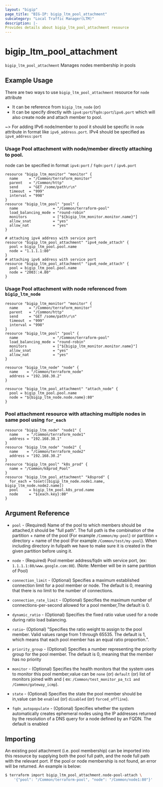 ```yaml
---
layout: "bigip"
page_title: "BIG-IP: bigip_ltm_pool_attachment"
subcategory: "Local Traffic Manager(LTM)"
description: |-
Provides details about bigip_ltm_pool_attachment resource
---
```


# bigip\_ltm\_pool\_attachment

`bigip_ltm_pool_attachment` Manages nodes membership in pools

## Example Usage

There are two ways to use `bigip_ltm_pool_attachment` resource for `node` attribute

* It can be reference from `bigip_ltm_node` (or)
* It can be specify directly with `ipv4:port`/`fqdn:port`/`ipv6.port` which will also create node and attach member to pool.

~> For adding IPv6 node/member to pool it should be specific in `node` attribute in format like `ipv6_address.port`.
IPv4 should be specified as `ipv4_address:port`


### Usage Pool attachment with node/member directly attaching to pool.

node can be specified in format `ipv4:port` / `fqdn:port` / `ipv6.port`

```hcl
resource "bigip_ltm_monitor" "monitor" {
  name     = "/Common/terraform_monitor"
  parent   = "/Common/http"
  send     = "GET /some/path\r\n"
  timeout  = "999"
  interval = "998"
}
resource "bigip_ltm_pool" "pool" {
  name                = "/Common/terraform-pool"
  load_balancing_mode = "round-robin"
  monitors            = ["${bigip_ltm_monitor.monitor.name}"]
  allow_snat          = "yes"
  allow_nat           = "yes"
}

# attaching ipv4 address with service port
resource "bigip_ltm_pool_attachment" "ipv4_node_attach" {
  pool = bigip_ltm_pool.pool.name
  node = "1.1.1.1:80"
}
# attaching ipv6 address with service port
resource "bigip_ltm_pool_attachment" "ipv6_node_attach" {
  pool = bigip_ltm_pool.pool.name
  node = "2003::4.80"
}

```

### Usage Pool attachment with node referenced from `bigip_ltm_node`

```hcl
resource "bigip_ltm_monitor" "monitor" {
  name     = "/Common/terraform_monitor"
  parent   = "/Common/http"
  send     = "GET /some/path\r\n"
  timeout  = "999"
  interval = "998"
}
resource "bigip_ltm_pool" "pool" {
  name                = "/Common/terraform-pool"
  load_balancing_mode = "round-robin"
  monitors            = ["${bigip_ltm_monitor.monitor.name}"]
  allow_snat          = "yes"
  allow_nat           = "yes"
}

resource "bigip_ltm_node" "node" {
  name    = "/Common/terraform_node"
  address = "192.168.30.2"
}

resource "bigip_ltm_pool_attachment" "attach_node" {
  pool = bigip_ltm_pool.pool.name
  node = "${bigip_ltm_node.node.name}:80"
}
```

### Pool attachment resource with attaching multiple nodes in same pool using `for_each`

```hcl
resource "bigip_ltm_node" "node1" {
  name    = "/Common/terraform_node1"
  address = "192.168.30.1"
}
resource "bigip_ltm_node" "node2" {
  name    = "/Common/terraform_node2"
  address = "192.168.30.2"
}
resource "bigip_ltm_pool" "k8s_prod" {
  name = "/Common/k8prod_Pool"
}
resource "bigip_ltm_pool_attachment" "k8sprod" {
  for_each = toset([bigip_ltm_node.node1.name, bigip_ltm_node.node2.name])
  pool     = bigip_ltm_pool.k8s_prod.name
  node     = "${each.key}:80"
}
```


## Argument Reference

* `pool` - (Required) Name of the pool to which members should be attached,it should be "full path". The full path is the combination of the partition + name of the pool (For example `/Common/my-pool`) or partition + directory + name of the pool (For example `/Common/test/my-pool`). When including directory in fullpath we have to make sure it is created in the given partition before using it.

* `node` - (Required) Pool member address/fqdn with service port, (ex: `1.1.1.1:80/www.google.com:80`). (Note: Member will be in same partition of Pool)

* `connection_limit` - (Optional) Specifies a maximum established connection limit for a pool member or node. The default is 0, meaning that there is no limit to the number of connections.

* `connection_rate_limit` - (Optional) Specifies the maximum number of connections-per-second allowed for a pool member,The default is 0.

* `dynamic_ratio` - (Optional) Specifies the fixed ratio value used for a node during ratio load balancing.

* `ratio`- (Optional) "Specifies the ratio weight to assign to the pool member. Valid values range from 1 through 65535. The default is 1, which means that each pool member has an equal ratio proportion.".

* `priority_group` - (Optional) Specifies a number representing the priority group for the pool member. The default is 0, meaning that the member has no priority

* `monitor` - (Optional) Specifies the health monitors that the system uses to monitor this pool member,value can be `none` (or) `default` (or) list of monitors joined with and ( ex: `/Common/test_monitor_pa_tc1 and /Common/gateway_icmp`).

* `state` - (Optional) Specifies the state the pool member should be in,value can be `enabled` (or) `disabled` (or) `forced_offline`).

* `fqdn_autopopulate` - (Optional) Specifies whether the system automatically creates ephemeral nodes using the IP addresses returned by the resolution of a DNS query for a node defined by an FQDN. The default is enabled

## Importing
An existing pool attachment (i.e. pool membership) can be imported into this resource by supplying both the pool full path, and the node full path with the relevant port. If the pool or node membership is not found, an error will be returned. An example is below:

```sh
$ terraform import bigip_ltm_pool_attachment.node-pool-attach \
	'{"pool": "/Common/terraform-pool", "node": "/Common/node1:80"}'
```
